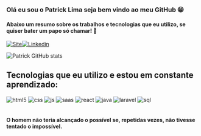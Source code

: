 ### Olá eu sou o Patrick Lima seja bem vindo ao meu GitHub 😁
#### Abaixo um resumo sobre os trabalhos e tecnologias que eu utilizo, se quiser bater um papo só chamar! 👊

[![Site](https://img.shields.io/badge/website-000000?style=for-the-badge&logo=About.me&logoColor=white)](https://patrickdeveloper.com/)[![Linkedin](https://img.shields.io/badge/LinkedIn-0077B5?style=for-the-badge&logo=linkedin&logoColor=white)](https://patrickdeveloper.com/)


![Patrick GitHub stats](https://github-readme-stats.vercel.app/api?username=PatrickDeAlmeidaLima&show_icons=true&theme=radical)

## Tecnologias que eu utilizo e estou em constante aprendizado:

<div style="display: inline_block">
  <img align="center" alt="html5" src="https://img.shields.io/badge/HTML5-E34F26?style=for-the-badge&logo=html5&logoColor=white" />
  <img align="center" alt="css" src="https://img.shields.io/badge/CSS3-1572B6?style=for-the-badge&logo=css3&logoColor=white" />
  <img align="center" alt="js" src="https://img.shields.io/badge/JavaScript-F7DF1E?style=for-the-badge&logo=javascript&logoColor=black" />
  <img align="center" alt="saas" src="https://img.shields.io/badge/Sass-CC6699?style=for-the-badge&logo=sass&logoColor=white" />
  <img align="center" alt="react" src="https://img.shields.io/badge/React-20232A?style=for-the-badge&logo=react&logoColor=61DAFB" />
  <img align="center" alt="java" src="https://img.shields.io/badge/Java-ED8B00?style=for-the-badge&logo=java&logoColor=white" />
  <img align="center" alt="laravel" src="https://img.shields.io/badge/Laravel-FF2D20?style=for-the-badge&logo=laravel&logoColor=white" />
  <img align="center" alt="sql" src="https://img.shields.io/badge/MySQL-00000F?style=for-the-badge&logo=mysql&logoColor=white" />
  
</div><br/>

#### O homem não teria alcançado o possível se, repetidas vezes, não tivesse tentado o impossível.


